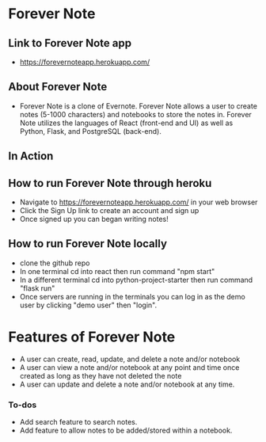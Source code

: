 # Forever Note

## Link to Forever Note app
* https://forevernoteapp.herokuapp.com/

## About Forever Note
* Forever Note is a clone of Evernote. Forever Note allows a user to create notes (5-1000 characters) and notebooks to store the notes in. Forever Note utilizes the languages of React (front-end and UI) as well as Python, Flask, and PostgreSQL (back-end).

## In Action

## How to run Forever Note through heroku
* Navigate to https://forevernoteapp.herokuapp.com/ in your web browser
* Click the Sign Up link to create an account and sign up
* Once signed up you can began writing notes!

## How to run Forever Note locally
* clone the github repo
* In one terminal cd into react then run command "npm start"
* In a different terminal cd into python-project-starter then run command "flask run"
* Once servers are running in the terminals you can log in as the demo user by clicking "demo user" then "login".

# Features of Forever Note
* A user can create, read, update, and delete a note and/or notebook
* A user can view a note and/or notebook at any point and time once created as long as they have not deleted the note
* A user can update and delete a note and/or notebook at any time.

### To-dos
* Add search feature to search notes.
* Add feature to allow notes to be added/stored within a notebook.
